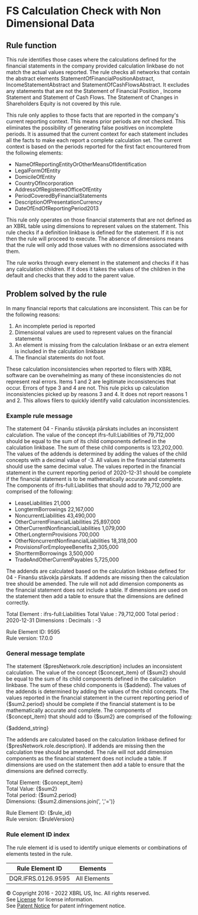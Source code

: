 # FS Calculation Check with Non Dimensional Data  
  
## Rule function
This rule identifies those cases where the calculations defined for the financial statements in the company provided calculation linkbase do not match the actual values reported. The rule checks all networks that contain the abstract elements StatementOfFinancialPositionAbstract, IncomeStatementAbstract and StatementOfCashFlowsAbstract.  It excludes any statements that are not the Statement of Financial Position , Income Statement and Statement of Cash Flows.  The Statement of Changes in Shareholders Equity is not covered by this rule.

This rule only applies to those facts that are reported in the company's current reporting context. This means prior periods are not checked. This eliminates the possibility of generating false positives on incomplete periods. It is assumed that the current context for each statement includes all the facts to make each report a complete calculation set. The current context is based on the periods reported for the first fact encountered from the following elements: 
* NameOfReportingEntityOrOtherMeansOfIdentification
* LegalFormOfEntity
* DomicileOfEntity
* CountryOfIncorporation
* AddressOfRegisteredOfficeOfEntity
* PeriodCoveredByFinancialStatements
* DescriptionOfPresentationCurrency
* DateOfEndOfReportingPeriod2013

This rule only operates on those financial statements that are not defined as an XBRL table using dimensions to represent values on the statement. This rule checks if a definition linkbase is defined for the statement. If it is not then the rule will proceed to execute. The absence of dimensions means that the rule will only add those values with no dimensions associated with them.

The rule works through every element in the statement and checks if it has any calculation children. If it does it takes the values of the children in the default and checks that they add to the parent value.

## Problem solved by the rule
In many financial reports that calculations are inconsistent. This can be for the following reasons:

 1. An incomplete period is reported
 1. Dimensional values are used to represent values on the financial statements
 1. An element is missing from the calculation linkbase or an extra element is included in the calculation linkbase
 1. The financial statements do not foot.

These calculation inconsistencies when reported to filers with XBRL software can be overwhelming as many of these inconsistencies do not represent real errors. Items 1 and 2 are legitimate inconsistencies that occur. Errors of type 3 and 4 are not. This rule picks up calculation inconsistencies picked up by reasons 3 and 4. It does not report reasons 1 and 2. This allows filers to quickly identify valid calculation inconsistencies.

### Example rule message
The statement 04 - Finanšu stāvokļa pārskats includes an inconsistent calculation. The value of the concept ifrs-full:Liabilities of 79,712,000  should be equal to the sum of its child components defined in the calculation linkbase. The sum of these child components is 123,202,000. The values of the addends is determined by adding the values of the child concepts with a decimal value of -3. All values in the financial statements should use the same decimal value. The values reported in the financial statement in the current reporting period of 2020-12-31 should be complete if the financial statement is to be mathematically accurate and complete. The components of ifrs-full:Liabilities that should add to 79,712,000 are comprised of the following:

+  	LeaseLiabilities                          21,000
+  	LongtermBorrowings                       22,167,000
+  	NoncurrentLiabilities                    43,490,000
+  	OtherCurrentFinancialLiabilities         25,897,000
+  	OtherCurrentNonfinancialLiabilities       1,079,000
+  	OtherLongtermProvisions                     700,000
+  	OtherNoncurrentNonfinancialLiabilities   18,318,000
+  	ProvisionsForEmployeeBenefits             2,305,000
+  	ShorttermBorrowings                       3,500,000
+  	TradeAndOtherCurrentPayables              5,725,000


The addends are calculated based on the calculation linkbase defined for 04 - Finanšu stāvokļa pārskats. If addends are missing then the calculation tree should be amended. The rule will not add dimension components as the financial statement does not include a table. If dimensions are used on the statement then add a table to ensure that the dimensions are defined correctly. 


Total Element : ifrs-full:Liabilities
Total Value : 79,712,000 
Total period : 2020-12-31 
Dimensions : 
Decimals : -3 
  
Rule Element ID: 9595  
Rule version: 17.0.0 

### General message template  
The statement {$presNetwork.role.description} includes an inconsistent calculation. The value of the concept {$concept_item} of {$sum2}  should be equal to the sum of its child components defined in the calculation linkbase. The sum of these child components is {$addend}. The values of the addends is determined by adding the values of the child concepts.  The values reported in the financial statement in the current reporting period of {$sum2.period} should be complete if the financial statement is to be mathematically accurate and complete. The components of {$concept_item} that should add to {$sum2} are comprised of the following:

{$addend_string}

The addends are calculated based on the calculation linkbase defined for {$presNetwork.role.description}. If addends are missing then the calculation tree should be amended. The rule will not add dimension components as the financial statement does not include a table. If dimensions are used on the statement then add a table to ensure that the dimensions are defined correctly. 

Total Element: {$concept_item}  
Total Value: {$sum2}  
Total period: {$sum2.period}  
Dimensions: {$sum2.dimensions.join(', ','=')}  
  
Rule Element ID: {$rule_id}  
Rule version: {$ruleVersion}
  
### Rule element ID index  
The rule element id is used to identify unique elements or combinations of elements tested in the rule.

|Rule Element ID|Elements|
|--- |--- |
|DQR.IFRS.0126.9595|All Elements|


© Copyright 2016 - 2022 XBRL US, Inc. All rights reserved.   
See [License](https://xbrl.us/dqc-license) for license information.  
See [Patent Notice](https://xbrl.us/dqc-patent) for patent infringement notice.  
